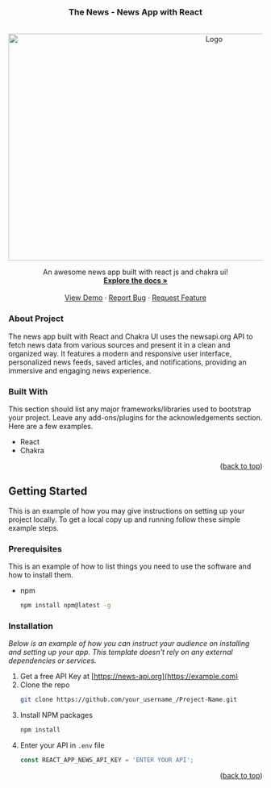 <!-- Improved compatibility of back to top link: See: https://github.com/Ayush-Bulbule/TheNews/pull/73 -->


<!-- PROJECT LOGO -->
<div align="center">
  <h3 align="center">The News - News App with React</h3>
  <br/>
  <a href="https://github.com/Ayush-Bulbule/TheNews">
    <img width="800" src="newsApp.gif" alt="Logo" height="450">
  </a>

  <p align="center">
    An awesome news app built with react js and chakra ui!
    <br />
    <a href="https://github.com/Ayush-Bulbule/TheNews"><strong>Explore the docs »</strong></a>
    <br />
    <br />
    <a href="https://github.com/Ayush-Bulbule/TheNews">View Demo</a>
    ·
    <a href="https://github.com/Ayush-Bulbule/TheNews/issues">Report Bug</a>
    ·
    <a href="https://github.com/Ayush-Bulbule/TheNews/issues">Request Feature</a>
  </p>
</div>

### About Project
The news app built with React and Chakra UI uses the newsapi.org API to fetch news data from various sources and present it in a clean and organized way. It features a modern and responsive user interface, personalized news feeds, saved articles, and notifications, providing an immersive and engaging news experience.

### Built With

This section should list any major frameworks/libraries used to bootstrap your project. Leave any add-ons/plugins for the acknowledgements section. Here are a few examples.
- React
- Chakra

<p align="right">(<a href="#readme-top">back to top</a>)</p>



<!-- GETTING STARTED -->
## Getting Started

This is an example of how you may give instructions on setting up your project locally.
To get a local copy up and running follow these simple example steps.

### Prerequisites

This is an example of how to list things you need to use the software and how to install them.
* npm
  ```sh
  npm install npm@latest -g
  ```

### Installation

_Below is an example of how you can instruct your audience on installing and setting up your app. This template doesn't rely on any external dependencies or services._

1. Get a free API Key at [https://news-api.org](https://example.com)
2. Clone the repo
   ```sh
   git clone https://github.com/your_username_/Project-Name.git
   ```
3. Install NPM packages
   ```sh
   npm install
   ```
4. Enter your API in `.env` file
   ```js
   const REACT_APP_NEWS_API_KEY = 'ENTER YOUR API';
   ```

<p align="right">(<a href="#readme-top">back to top</a>)</p>



